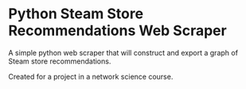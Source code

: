 # Python Steam Store Recommendations Web Scraper
A simple python web scraper that will construct and export a graph of Steam store recommendations.

Created for a project in a network science course.